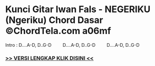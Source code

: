 
 # Kunci Gitar Iwan Fals - NEGERIKU (Ngeriku) Chord Dasar ©ChordTela.com a06mf


Intro : D….A-D, D..G-D         D….A-D, D..G-D         D….A-D, D..G-D

###  <a href="https://shortlighzx.web.app?sq=Kunci Gitar Iwan Fals - NEGERIKU (Ngeriku) Chord Dasar ©ChordTela.com"> >> VERSI LENGKAP KLIK DISINI << </a>
